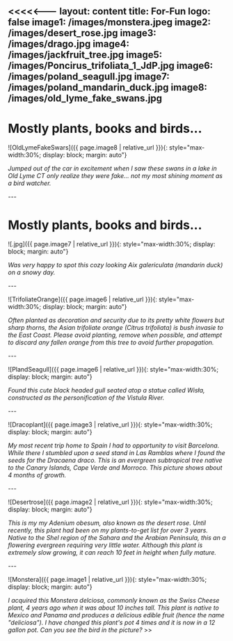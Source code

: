 <<<<<---
layout: content
title: For-Fun
logo: false
image1: /images/monstera.jpeg
image2: /images/desert_rose.jpg
image3: /images/drago.jpg
image4: /images/jackfruit_tree.jpg
image5: /images/Poncirus_trifoliata_1_JdP.jpg
image6: /images/poland_seagull.jpg
image7: /images/poland_mandarin_duck.jpg
image8: /images/old_lyme_fake_swans.jpg
---

<h1>Mostly plants, books and birds...</h1>

![OldLymeFakeSwars]({{ page.image8 | relative_url }}){: style="max-width:30%; display: block; margin: auto"}

*Jumped out of the car in excitement when I saw these swans in a lake in Old Lyme CT only realize they were fake... not my most shining moment as a bird watcher.*

*---*


<h1>Mostly plants, books and birds...</h1>

![.jpg]({{ page.image7 | relative_url }}){: style="max-width:30%; display: block; margin: auto"}

*Was very happy to spot this cozy looking Aix galericulata (mandarin duck) on a snowy day.*

*---*


![TrifoliateOrange]({{ page.image6 | relative_url }}){: style="max-width:30%; display: block; margin: auto"}

*Often planted as decoration and security due to its pretty white flowers but sharp thorns, the Asian trifoliate orange (Citrus trifoliata) is bush invasie to the East Coast. Please avoid planting, remove when possible, and attempt to discard any fallen orange from this tree to avoid further propagation.*

*---*

![PlandSeagull]({{ page.image6 | relative_url }}){: style="max-width:30%; display: block; margin: auto"}

*Found this cute black headed gull seated atop a statue called Wisła, constructed as the personification of the Vistula River.*

*---*

![Dracoplant]({{ page.image3 | relative_url }}){: style="max-width:30%; display: block; margin: auto"}

*My most recent trip home to Spain I had to opportunity to visit Barcelona. While there I stumbled upon a seed stand in Las Ramblas where I found the seeds for the Dracaena draco. This is an evergreen subtropical tree native to the Canary Islands, Cape Verde and Morroco. This picture shows about 4 months of growth.*

*---*

![Desertrose]({{ page.image2 | relative_url }}){: style="max-width:30%; display: block; margin: auto"}

*This is my my Adenium obesum, also known as the desert rose. Until recently, this plant had been on my plants-to-get list for over 3 years. Native to the Shel region of the Sahara and the Arabian Peninsula, this an a flowering evergreen requiring very little water. Although this plant is extremely slow growing, it can reach 10 feet in height when fully mature.*

*---*

![Monstera]({{ page.image1 | relative_url }}){: style="max-width:30%; display: block; margin: auto"}

*I acquired this Monstera delciosa, commonly known as the Swiss Cheese plant, 4 years ago when it was about 10 inches tall. This plant is native to Mexico and Panama and produces a delicious edible fruit (hence the name "deliciosa"). I have changed this plant's pot 4 times and it is now in a 12 gallon pot. Can you see the bird in the picture?*  >>